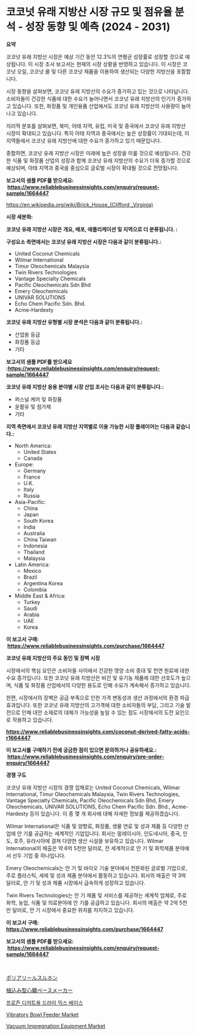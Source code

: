 <p><h1>코코넛 유래 지방산 시장 규모 및 점유율 분석 - 성장 동향 및 예측 (2024 - 2031)</h1></p><p><strong>요약</strong></p>
<p><p>코코넛 유래 지방산 시장은 예상 기간 동안 12.3%의 연평균 성장률로 성장할 것으로 예상됩니다. 이 시장 조사 보고서는 현재의 시장 상황을 반영하고 있습니다. 이 시장은 코코넛 오일, 코코넛 물 및 다른 코코넛 제품을 이용하여 생산되는 다양한 지방산을 포함합니다.</p><p>시장 동향을 살펴보면, 코코넛 유래 지방산의 수요가 증가하고 있는 것으로 나타납니다. 소비자들이 건강한 식품에 대한 수요가 늘어나면서 코코넛 유래 지방산의 인기가 증가하고 있습니다. 또한, 화장품 및 개인용품 산업에서도 코코넛 유래 지방산의 사용량이 늘어나고 있습니다.</p><p>지리적 분포를 살펴보면, 북미, 아태 지역, 유럽, 미국 및 중국에서 코코넛 유래 지방산 시장이 확대되고 있습니다. 특히 아태 지역과 중국에서는 높은 성장률이 기대되는데, 이 지역들에서 코코넛 유래 지방산에 대한 수요가 증가하고 있기 때문입니다.</p><p>종합하면, 코코넛 유래 지방산 시장은 미래에 높은 성장을 이룰 것으로 예상됩니다. 건강한 식품 및 화장품 산업의 성장과 함께 코코넛 유래 지방산의 수요가 더욱 증가할 것으로 예상되며, 아태 지역과 중국을 중심으로 글로벌 시장이 확대될 것으로 전망됩니다.</p></p>
<p><strong>보고서의 샘플 PDF를 받으세요: &nbsp;<a href="https://www.reliablebusinessinsights.com/enquiry/request-sample/1664447">https://www.reliablebusinessinsights.com/enquiry/request-sample/1664447</a></strong></p>
<p><a href="https://en.wikipedia.org/wiki/Brick_House_(Clifford,_Virginia)">https://en.wikipedia.org/wiki/Brick_House_(Clifford,_Virginia)</a></p>
<p><strong>시장 세분화:</strong></p>
<p><strong> 코코넛 유래 지방산 시장은 개요, 배포, 애플리케이션 및 지역으로 더 분류됩니다. :</strong></p>
<p><strong>구성요소 측면에서는 코코넛 유래 지방산 시장은 다음과 같이 분류됩니다.:</strong></p>
<p><ul><li>United Coconut Chemicals</li><li>Wilmar International</li><li>Timur Oleochemicals Malaysia</li><li>Twin Rivers Technologies</li><li>Vantage Specialty Chemicals</li><li>Pacific Oleochemicals Sdn Bhd</li><li>Emery Oleochemicals</li><li>UNIVAR SOLUTIONS</li><li>Echo Chem Pacific Sdn. Bhd.</li><li>Acme-Hardesty</li></ul></p>
<p><strong> 코코넛 유래 지방산 유형별 시장 분석은 다음과 같이 분류됩니다.:</strong></p>
<p><ul><li>산업용 등급</li><li>화장품 등급</li><li>기타</li></ul></p>
<p><strong>보고서의 샘플 PDF를 받으세요 :<a href="https://www.reliablebusinessinsights.com/enquiry/request-sample/1664447">https://www.reliablebusinessinsights.com/enquiry/request-sample/1664447</a></strong></p>
<p><strong> 코코넛 유래 지방산 응용 분야별 시장 산업 조사는 다음과 같이 분류됩니다.:</strong></p>
<p><ul><li>퍼스널 케어 및 화장품</li><li>윤활유 및 첨가제</li><li>기타</li></ul></p>
<p><strong>지역 측면에서 코코넛 유래 지방산 지역별로 이용 가능한 시장 플레이어는 다음과 같습니다.:</strong></p>
<p><ul>
    <li>
        North America:
        <ul>
            <li>United States</li>
            <li>Canada</li>
        </ul>
    </li>
    <li>
        Europe:
        <ul>
            <li>Germany</li>
            <li>France</li>
            <li>U.K.</li>
            <li>Italy</li>
            <li>Russia</li>
        </ul>
    </li>
    <li>
        Asia-Pacific:
        <ul>
            <li>China</li>
            <li>Japan</li>
            <li>South Korea</li>
            <li>India</li>
            <li>Australia</li>
            <li>China Taiwan</li>
            <li>Indonesia</li>
            <li>Thailand</li>
            <li>Malaysia</li>
        </ul>
    </li>
    <li>
        Latin America:
        <ul>
            <li>Mexico</li>
            <li>Brazil</li>
            <li>Argentina Korea</li>
            <li>Colombia</li>
        </ul>
    </li>
    <li>
        Middle East & Africa:
        <ul>
            <li>Turkey</li>
            <li>Saudi</li>
            <li>Arabia</li>
            <li>UAE</li>
            <li>Korea</li>
        </ul>
    </li>
    </ul></p>
<p><strong>이 보고서 구매: &nbsp;<a href="https://www.reliablebusinessinsights.com/purchase/1664447">https://www.reliablebusinessinsights.com/purchase/1664447</a></strong></p>
<p><strong>코코넛 유래 지방산의 주요 동인 및 장벽 시장</strong></p>
<p><p>시장에서의 핵심 요인은 소비자들 사이에서 건강한 영양 소비 증대 및 천연 원료에 대한 수요 증가입니다. 또한 코코넛 유래 지방산은 비건 및 유기농 제품에 대한 선호도가 높으며, 식품 및 화장품 산업에서의 다양한 용도로 인해 수요가 계속해서 증가하고 있습니다.</p><p>한편, 시장에서의 장벽은 공급 부족으로 인한 가격 변동성과 생산 과정에서의 환경 파급효과입니다. 또한 코코넛 유래 지방산의 고가격에 대한 소비자들의 부담, 그리고 기술 발전으로 인해 대안 소재로의 대체가 가능성을 높일 수 있는 점도 시장에서의 도전 요인으로 작용하고 있습니다.</p></p>
<p><strong><a href="https://www.reliablebusinessinsights.com/coconut-derived-fatty-acids-r1664447">https://www.reliablebusinessinsights.com/coconut-derived-fatty-acids-r1664447</a></strong></p>
<p><strong>이 보고서를 구매하기 전에 궁금한 점이 있으면 문의하거나 공유하세요.: &nbsp;<a href="https://www.reliablebusinessinsights.com/enquiry/pre-order-enquiry/1664447">https://www.reliablebusinessinsights.com/enquiry/pre-order-enquiry/1664447</a></strong></p>
<p><strong>경쟁 구도</strong></p>
<p><p>코코넛 유래 지방산 시장의 경쟁 업체로는 United Coconut Chemicals, Wilmar International, Timur Oleochemicals Malaysia, Twin Rivers Technologies, Vantage Specialty Chemicals, Pacific Oleochemicals Sdn Bhd, Emery Oleochemicals, UNIVAR SOLUTIONS, Echo Chem Pacific Sdn. Bhd., Acme-Hardesty 등이 있습니다. 이 중 몇 개 회사에 대해 자세한 정보를 제공하겠습니다.</p><p>Wilmar International은 식품 및 양향료, 화장품, 생물 연료 및 성과 제품 등 다양한 산업에 안 기를 공급하는 세계적인 기업입니다. 회사는 말레이시아, 인도네시아, 중국, 인도, 호주, 유라시아에 걸쳐 다양한 생산 시설을 보유하고 있습니다. Wilmar International의 매출은 약 6억 5천만 달러로, 전 세계적으로 안 기 및 화학제품 분야에서 선두 기업 중 하나입니다.</p><p>Emery Oleochemicals는 안 기 및 바이오 기술 분야에서 전문화된 글로벌 기업으로, 주로 플라스틱, 세제 및 성과 제품 분야에서 활동하고 있습니다. 회사의 매출은 약 3억 달러로, 안 기 및 성과 제품 시장에서 급속하게 성장하고 있습니다.</p><p>Twin Rivers Technologies는 안 기 제품 및 서비스를 제공하는 세계적 업체로, 주로 화학, 농업, 식품 및 의료분야에 안 기를 공급하고 있습니다. 회사의 매출은 약 2억 5천만 달러로, 안 기 시장에서 중요한 위치를 차지하고 있습니다.</p></p>
<p><strong>이 보고서 구매: &nbsp; <a href="https://www.reliablebusinessinsights.com/purchase/1664447">https://www.reliablebusinessinsights.com/purchase/1664447</a></strong></p>
<p><strong>보고서의 샘플 PDF를 받으세요: &nbsp;<a href="https://www.reliablebusinessinsights.com/enquiry/request-sample/1664447">https://www.reliablebusinessinsights.com/enquiry/request-sample/1664447</a></strong><strong></strong></p>
<p>&nbsp;</p>
<p><p><a href="https://github.com/roulaayoub-saad/Market-Research-Report-List-1/blob/main/6327519138204.md">ポリアリールスルホン</a></p><p><a href="https://github.com/zjkmgcs938405/Market-Research-Report-List-2/blob/main/8358426138203.md">植込み型心臓ペースメーカー</a></p><p><a href="https://github.com/PhilToryphy7876567/Market-Research-Report-List-2/blob/main/1441155144250.md">프로즌 디저트용 드라이 믹스 베이스</a></p><p><a href="https://issuu.com/reportprime-2/docs/vibratory-bowl-feeder-market-size-2030.pptx">Vibratory Bowl Feeder Market</a></p><p><a href="https://issuu.com/reportprime-2/docs/vacuum-impregnation-equipment-market-size-2030.ppt">Vacuum Impregnation Equipment Market</a></p></p>
